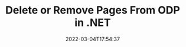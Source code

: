 ---
############################# Static ############################
layout: "auto-gen"
date: 2022-03-04T17:54:37
draft: false

############################# Head ############################
head_title: "Delete ODP Pages in C# .NET | Remove Pages from ODP File"
head_description: "C# .NET users to remove or delete a single page or collection of pages from a ODP file using documents merger and split API."

############################# Header ############################
title: "Delete or Remove Pages From ODP in .NET"
description: "Delete or Remove a single page or collection of pages from a ODP file using documents merger & split API for .NET (C#, ASP.NET, VB.NET, .NET Core) applications."
bg_image: "https://cms.admin.containerize.com/templates/aspose/App_Themes/V3/images/bg/header1.png"
bg_overlay: false
button:
    enable: true
    icon: "fas fa-arrow-down"
    label: "Download Free Trial"
    link: "https://downloads.groupdocs.com/merger/net"

############################# SubMenu ############################
submenu:
    enable: true

    left:
        img_alt: "GroupDocs.Merger for .NET"
        image: "https://cms.admin.containerize.com/templates/groupdocs/images/product-logos/90x90-noborder/groupdocs-merger-net.png"
        product: "GroupDocs.Merger"
        platform: ".NET"

    middle:
        button:

            # button loop
            - link: "https://apireference.groupdocs.com/merger/net"
              text: "API Reference"

            # button loop
            - link: "https://github.com/groupdocs-merger"
              text: "Code Examples"

            # button loop
            - link: "https://products.groupdocs.app/merger/family"
              text: "Live Demos"

            # button loop
            - link: "https://purchase.groupdocs.com/pricing/merger/net"
              text: "Pricing"

    right:
        link_download: "https://downloads.groupdocs.com/merger"
        link_learn: "https://docs.groupdocs.com/merger/net"
        link_buy: "https://purchase.groupdocs.com"

############################# About ############################
about:
    enable: true
    title: "About GroupDocs.Merger for .NET API"
    content: |
        [GroupDocs.Merger for .NET](https://products.groupdocs.com/merger/net/) offers a simple solution to safely merge, split, move, remove, extract, swap & rotate between a wide range of document formats including PDF, Microsoft Office (Word, Excel, PowerPoint, OneNote), OpenDocument, HTML and many others within .NET applications. By adding just a few lines of the code, perform several document operations such as move, remove, rotate, swap, extract or change the orientation of pages within the documents. The documents merging API also supports previewing document pages as an image to analyse the document structure, formatting and content on the page.
        
        GroupDocs.Merger APIs are well supported on all major operating systems and platforms including .NET Framework, .NET Standard, .NET Core, Mono and Xamarin.

############################# Steps ############################
steps:
    enable: true
    title_left: "Remove ODP File Pages in .NET"
    content_left: |
        [GroupDocs.Merger](https://products.groupdocs.com/merger/net/) makes it easy for .NET developers to delete a single or a number of pages within a ODP file by implementing a few easy steps.

        *   Initialise <mark>**RemoveOptions**</mark> class to specify page numbers to remove.
        *   Create new instance of <mark>**Merger**</mark> class and pass source document path as a constructor parameter.
        *   Call <mark>**RemovePages**</mark> method and pass <mark>**RemoveOptions**</mark> object to it.
        *   Call <mark>**Save**</mark> method and pass desired file path to save resultant document.
        
    title_right: "System Requirements"
    content_right: |
        GroupDocs.Merger for .NET APIs are supported on all major platforms and operating systems. Before executing the code below, please make sure that you have the following prerequisites installed on your system.

        *   Operating Systems: Microsoft Windows, Linux, MacOS
        *   Development Environments: Visual Studio, Xamarin, MonoDevelop
        *   Frameworks: .NET Framework, .NET Standard, .NET Core, Mono
        *   Download the latest version of GroupDocs.Merger for .NET from [Nuget](https://www.nuget.org/packages/GroupDocs.Merger)
        
    code: |
        ```cs
        // Remove ODP file pages using GroupDocs.Merger API
        string filePath = "input.odp";
        string filePathOut = "output.odp";

        // Initialise RemoveOptions class to specify page numbers to remove
        RemoveOptions removeOptions = new RemoveOptions(new int[] { 3, 5 });

        // Instantiate Merger with input ODP document
        using (Merger merger = new Merger("input.odp"))
          {
            // Call RemovePages method and pass RemoveOptions object to it
            merger.RemovePages(removeOptions);
            
            // Call Save method and pass desired file path to save the output document
            merger.Save("output.odp");
          }
        ```

############################# Demos ############################
demos:
    enable: true
    title: "Live Demos - Remove ODP Document Pages Online"
    content: |
        Remove pages within ODP files right now by visiting [GroupDocs.Merger Live Demos](https://products.groupdocs.app/merger/odp) website.
        The live demo has the following benefits
        
############################# About Formats ############################
about_formats:
    enable: true
    format:
        # format loop
        - icon: "far fa-file-powerpoint"
          title: "About ODP File Format"
          content: |
            Files with ODP extension represents the presentation file format used by OpenOffice.org in the OASIS OpenDocument standard. A presentation file is a collection of slides where each slide can comprise text, images, formatting, animations, and other media. These slides are presented to an audience in the form of slideshows with custom presentation settings.

          link: "https://docs.fileformat.com/presentation/odp/"

############################# More Formats ############################
more_formats:
    enable: true
    title: "Removing Pages of Other Document Formats"
    content: |
        .NET documents merger & split API for file formats and images. Delete pages of some of the popular file formats as stated below.
    format: 
        # format loop
        - name: "Remove DOC File Pages in .NET"
          link: "https://products.groupdocs.com/merger/net/extract/doc/"
          description: "Microsoft Word Document"

        # format loop
        - name: "Remove DOCM File Pages in .NET"
          link: "https://products.groupdocs.com/merger/net/extract/docm/"
          description: "Microsoft Word Macro-Enabled Document"

        # format loop
        - name: "Remove DOCX File Pages in .NET"
          link: "https://products.groupdocs.com/merger/net/extract/docx/"
          description: "Microsoft Word Open XML Document"

        # format loop
        - name: "Remove DOT File Pages in .NET"
          link: "https://products.groupdocs.com/merger/net/extract/dot/"
          description: "Microsoft Word Document Template"

        # format loop
        - name: "Remove DOTM File Pages in .NET"
          link: "https://products.groupdocs.com/merger/net/extract/dotm/"
          description: "Microsoft Word Macro-Enabled Template"

        # format loop
        - name: "Remove DOTX File Pages in .NET"
          link: "https://products.groupdocs.com/merger/net/extract/dotx/"
          description: "Word Open XML Document Template"

        # format loop
        - name: "Remove EPUB File Pages in .NET"
          link: "https://products.groupdocs.com/merger/net/extract/epub/"
          description: "Digital E-Book File Format"

        # format loop
        - name: "Remove HTML File Pages in .NET"
          link: "https://products.groupdocs.com/merger/net/extract/html/"
          description: "Hyper Text Markup Language"

        # format loop
        - name: "Remove MHT File Pages in .NET"
          link: "https://products.groupdocs.com/merger/net/extract/mht/"
          description: "MIME Encapsulation of Aggregate HTML"

        # format loop
        - name: "Remove MHTML File Pages in .NET"
          link: "https://products.groupdocs.com/merger/net/extract/mhtml/"
          description: "MIME Encapsulation of Aggregate HTML"

        # format loop
        - name: "Remove ODS File Pages in .NET"
          link: "https://products.groupdocs.com/merger/net/extract/ods/"
          description: "Open Document Spreadsheet"

        # format loop
        - name: "Remove ODT File Pages in .NET"
          link: "https://products.groupdocs.com/merger/net/extract/odt/"
          description: "Open Document Text"

        # format loop
        - name: "Remove OTP File Pages in .NET"
          link: "https://products.groupdocs.com/merger/net/extract/otp/"
          description: "Origin Graph Template"

        # format loop
        - name: "Remove OTT File Pages in .NET"
          link: "https://products.groupdocs.com/merger/net/extract/ott/"
          description: "Open Document Template"

        # format loop
        - name: "Remove PDF File Pages in .NET"
          link: "https://products.groupdocs.com/merger/net/extract/pdf/"
          description: "Portable Document"

        # format loop
        - name: "Remove POTM File Pages in .NET"
          link: "https://products.groupdocs.com/merger/net/extract/potm/"
          description: "Microsoft PowerPoint Template"

        # format loop
        - name: "Remove POTX File Pages in .NET"
          link: "https://products.groupdocs.com/merger/net/extract/potx/"
          description: "Microsoft PowerPoint Open XML Template"

        # format loop
        - name: "Remove PPS File Pages in .NET"
          link: "https://products.groupdocs.com/merger/net/extract/pps/"
          description: "Microsoft PowerPoint Slide Show"

        # format loop
        - name: "Remove PPSM File Pages in .NET"
          link: "https://products.groupdocs.com/merger/net/extract/ppsm/"
          description: "Microsoft PowerPoint Slide Show"

        # format loop
        - name: "Remove PPSX File Pages in .NET"
          link: "https://products.groupdocs.com/merger/net/extract/ppsx/"
          description: "PowerPoint Open XML Slide Show"

        # format loop
        - name: "Remove PPT File Pages in .NET"
          link: "https://products.groupdocs.com/merger/net/extract/ppt/"
          description: "PowerPoint Presentation"

        # format loop
        - name: "Remove PPTM File Pages in .NET"
          link: "https://products.groupdocs.com/merger/net/extract/pptm/"
          description: "Microsoft PowerPoint Presentation"

        # format loop
        - name: "Remove PPTX File Pages in .NET"
          link: "https://products.groupdocs.com/merger/net/extract/pptx/"
          description: "PowerPoint Open XML Presentation"

        # format loop
        - name: "Remove PS File Pages in .NET"
          link: "https://products.groupdocs.com/merger/net/extract/ps/"
          description: "PostScript (PS)"

        # format loop
        - name: "Remove RTF File Pages in .NET"
          link: "https://products.groupdocs.com/merger/net/extract/rtf/"
          description: "Rich Text File Format"

        # format loop
        - name: "Remove TEX File Pages in .NET"
          link: "https://products.groupdocs.com/merger/net/extract/tex/"
          description: "LaTeX Source Document"

        # format loop
        - name: "Remove VDX File Pages in .NET"
          link: "https://products.groupdocs.com/merger/net/extract/vdx/"
          description: "Microsoft Visio XML Drawing File Format"

        # format loop
        - name: "Remove VSDM File Pages in .NET"
          link: "https://products.groupdocs.com/merger/net/extract/vsdm/"
          description: "Visio Macro-Enabled Drawing"

        # format loop
        - name: "Remove VSDX File Pages in .NET"
          link: "https://products.groupdocs.com/merger/net/extract/vsdx/"
          description: "Microsoft Visio File Format"

        # format loop
        - name: "Remove VSSM File Pages in .NET"
          link: "https://products.groupdocs.com/merger/net/extract/vssm/"
          description: "Microsoft Visio Macro Enabled File Format"

        # format loop
        - name: "Remove VSSX File Pages in .NET"
          link: "https://products.groupdocs.com/merger/net/extract/vssx/"
          description: "Visio Stencil File Format"

        # format loop
        - name: "Remove VSTM File Pages in .NET"
          link: "https://products.groupdocs.com/merger/net/extract/vstm/"
          description: "Visio Macro-Enabled Drawing Template"

        # format loop
        - name: "Remove VSTX File Pages in .NET"
          link: "https://products.groupdocs.com/merger/net/extract/vstx/"
          description: "Microsoft Visio File Format"

        # format loop
        - name: "Remove VSX File Pages in .NET"
          link: "https://products.groupdocs.com/merger/net/extract/vsx/"
          description: "Vector Scalar Extension"

        # format loop
        - name: "Remove VTX File Pages in .NET"
          link: "https://products.groupdocs.com/merger/net/extract/vtx/"
          description: "Microsoft Visio Drawing Template"

        # format loop
        - name: "Remove XLAM File Pages in .NET"
          link: "https://products.groupdocs.com/merger/net/extract/xlam/"
          description: "Microsoft Excel Macro-Enabled Add-In"

        # format loop
        - name: "Remove XLS File Pages in .NET"
          link: "https://products.groupdocs.com/merger/net/extract/xls/"
          description: "Microsoft Excel Binary File Format"

        # format loop
        - name: "Remove XLSB File Pages in .NET"
          link: "https://products.groupdocs.com/merger/net/extract/xlsb/"
          description: "Microsoft Excel Binary Spreadsheet File"

        # format loop
        - name: "Remove XLSM File Pages in .NET"
          link: "https://products.groupdocs.com/merger/net/extract/xlsm/"
          description: "Microsoft Excel Macro-Enabled Spreadsheet"

        # format loop
        - name: "Remove XLSX File Pages in .NET"
          link: "https://products.groupdocs.com/merger/net/extract/xlsx/"
          description: "Microsoft Excel Open XML Spreadsheet"

        # format loop
        - name: "Remove XLT File Pages in .NET"
          link: "https://products.groupdocs.com/merger/net/extract/xlt/"
          description: "Microsoft Excel Template"

        # format loop
        - name: "Remove XLTM File Pages in .NET"
          link: "https://products.groupdocs.com/merger/net/extract/xltm/"
          description: "Microsoft Excel Macro-Enabled Template"

        # format loop
        - name: "Remove XLTX File Pages in .NET"
          link: "https://products.groupdocs.com/merger/net/extract/xltx/"
          description: "Microsoft Excel Open XML Template"

        # format loop
        - name: "Remove XPS File Pages in .NET"
          link: "https://products.groupdocs.com/merger/net/extract/xps/"
          description: "Open XML Paper Specification"



############################# Back to top ###############################
back_to_top:
    enable: true
---